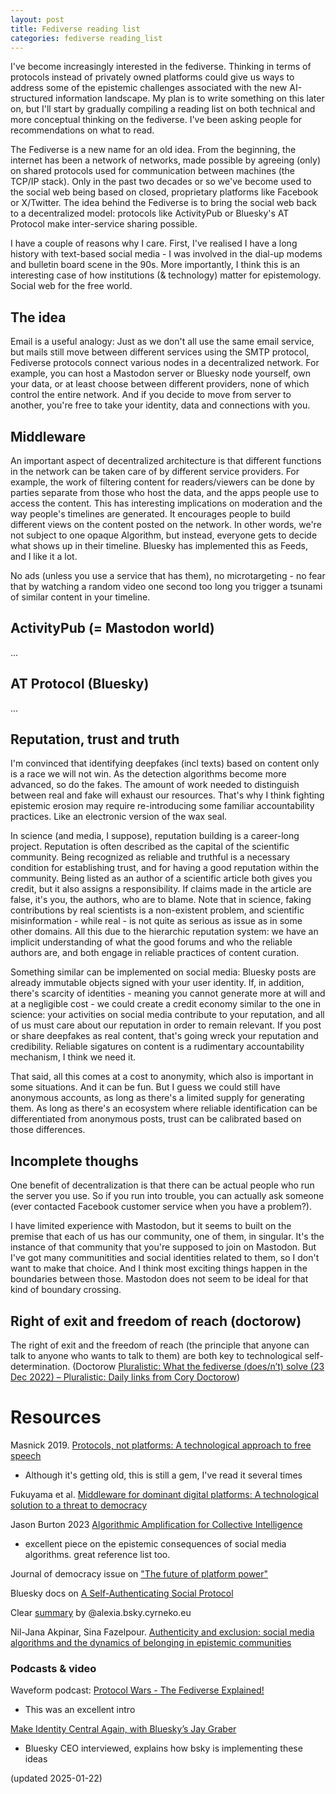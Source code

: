 ```yaml
---
layout: post
title: Fediverse reading list
categories: fediverse reading_list
---
```


I've become increasingly interested in the fediverse. Thinking in terms of protocols instead of privately owned platforms could give us ways to address some of the epistemic challenges associated with the new AI-structured information landscape. My plan is to write something on this later on, but I'll start by gradually compiling a reading list on both technical and more conceptual thinking on the fediverse. I've been asking people for recommendations on what to read.

<!--more-->

The Fediverse is a new name for an old idea. From the beginning, the internet has been a network of networks, made possible by agreeing (only) on shared protocols used for communication between machines (the TCP/IP stack). Only in the past two decades or so we've become used to the social web being based on closed, proprietary platforms like Facebook or X/Twitter. The idea behind the Fediverse is to bring the social web back to a decentralized model: protocols like ActivityPub or Bluesky's AT Protocol make inter-service sharing possible.

I have a couple of reasons why I care. First, I've realised I have a long history with text-based social media - I was involved in the dial-up modems and bulletin board scene in the 90s. More importantly, I think this is an interesting case of how institutions (& technology) matter for epistemology. Social web for the free world.

## The idea

Email is a useful analogy: Just as we don't all use the same email service, but mails still move between different services using the SMTP protocol, Fediverse protocols connect various nodes in a decentralized network. For example, you can host a Mastodon server or Bluesky node yourself, own your data, or at least choose between different providers, none of which control the entire network. And if you decide to move from server to another, you're free to take your identity, data and connections with you. 

## Middleware

An important aspect of decentralized architecture is that different functions in the network can be taken care of by different service providers. For example, the work of filtering content for readers/viewers can be done by parties separate from those who host the data, and the apps people use to access the content. This has interesting implications on moderation and the way people's timelines are generated. It encourages people to build different views on the content posted on the network. In other words, we're not subject to one opaque Algorithm, but instead, everyone gets to decide what shows up in their timeline. Bluesky has implemented this as Feeds, and I like it a lot. 

No ads (unless you use a service that has them), no microtargeting - no fear that by watching a random video one second too long you trigger a tsunami of similar content in your timeline. 

## ActivityPub (= Mastodon world)

...

## AT Protocol (Bluesky)

...

## Reputation, trust and truth

I'm convinced that identifying deepfakes (incl texts) based on content only is a race we will not win. As the detection algorithms become more advanced, so do the fakes. The amount of work needed to distinguish between real and fake will exhaust our resources. That's why I think fighting epistemic erosion may require re-introducing some familiar accountability practices. Like an electronic version of the wax seal. 

In science (and media, I suppose), reputation building is a career-long project. Reputation is often described as the capital of the scientific community. Being recognized as reliable and truthful is a necessary condition for establishing trust, and for having a good reputation within the community. Being listed as an author of a scientific article both gives you credit, but it also assigns a responsibility. If claims made in the article are false, it's you, the authors, who are to blame. Note that in science, faking contributions by real scientists is a non-existent problem, and scientific misinformation - while real - is not quite as serious as issue as in some other domains. All this due to the hierarchic reputation system: we have an implicit understanding of what the good forums and who the reliable authors are, and both engage in reliable practices of content curation.

Something similar can be implemented on social media: Bluesky posts are already immutable objects signed with your user identity. If, in addition, there's scarcity of identities - meaning you cannot generate more at will and at a negligible cost - we could create a credit economy similar to the one in science: your activities on social media contribute to your reputation, and all of us must care about our reputation in order to remain relevant. If you post or share deepfakes as real content, that's going wreck your reputation and credibility. Reliable sigatures on content is a rudimentary accountability mechanism, I think we need it.

That said, all this comes at a cost to anonymity, which also is important in some situations. And it can be fun. But I guess we could still have anonymous accounts, as long as there's a limited supply for generating them. As long as there's an ecosystem where reliable identification can be differentiated from anonymous posts, trust can be calibrated based on those differences.


## Incomplete thoughs

One benefit of decentralization is that there can be actual people who run the server you use. So if you run into trouble, you can actually ask someone (ever contacted Facebook customer service when you have a problem?). 

I have limited experience with Mastodon, but it seems to built on the premise that each of us has our community, one of them, in singular. It's the instance of that community that you're supposed to join on Mastodon. But I've got many communitities and social identities related to them, so I don't want to make that choice. And I think most exciting things happen in the boundaries between those. Mastodon does not seem to be ideal for that kind of boundary crossing.


## Right of exit and freedom of reach (doctorow)

The right of exit and the freedom of reach (the principle that anyone can talk to anyone who wants to talk to them) are both key to technological self-determination. (Doctorow [Pluralistic: What the fediverse \(does/n’t\) solve \(23 Dec 2022\) – Pluralistic: Daily links from Cory Doctorow](https://pluralistic.net/2022/12/23/semipermeable-membranes/#free-as-in-puppies))


# Resources 

Masnick 2019. [Protocols, not platforms: A technological approach to free speech](https://knightcolumbia.org/content/protocols-not-platforms-a-technological-approach-to-free-speech)
* Although it's getting old, this is still a gem, I've read it several times

Fukuyama et al. [Middleware for dominant digital platforms: A technological solution to a threat to democracy](https://fsi-live.s3.us-west-1.amazonaws.com/s3fs-public/cpc-middleware_ff_v2.pdf)

Jason Burton 2023 [Algorithmic Amplification for Collective Intelligence](https://knightcolumbia.org/content/algorithmic-amplification-for-collective-intelligence)
* excellent piece on the epistemic consequences of social media algorithms. great reference list too.

Journal of democracy issue on ["The future of platform power"](https://www.journalofdemocracy.org/issue/july-2021/)

Bluesky docs on [A Self-Authenticating Social Protocol](https://bsky.social/about/blog/3-6-2022-a-self-authenticating-social-protocol)

Clear [summary](https://whtwnd.com/alexia.bsky.cyrneko.eu/3l727v7zlis2i) by @alexia.bsky.cyrneko.eu

Nil-Jana Akpinar, Sina Fazelpour. [Authenticity and exclusion: social media algorithms and the dynamics of belonging in epistemic communities](https://arxiv.org/abs/2407.08552)



### Podcasts & video

Waveform podcast: [Protocol Wars - The Fediverse Explained!](https://www.youtube.com/watch?v=-R9CWq5CBlk)
* This was an excellent intro

[Make Identity Central Again, with Bluesky’s Jay Graber](https://flipboard.video/w/ophhJTECuL7fcBNbUitV3q?start=34s)
* Bluesky CEO interviewed, explains how bsky is implementing these ideas


(updated 2025-01-22)